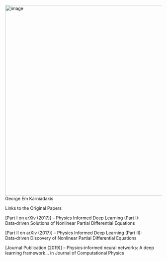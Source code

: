 <img width="614" height="614" alt="image" src="https://github.com/user-attachments/assets/ed51a778-660f-4ebc-9a96-ef4cb5180f95" />
George Em Karniadakis

Links to the Original Papers

[Part I on arXiv (2017)] – Physics Informed Deep Learning (Part I): Data‑driven Solutions of Nonlinear Partial Differential Equations 

[Part II on arXiv (2017)] – Physics Informed Deep Learning (Part II): Data‑driven Discovery of Nonlinear Partial Differential Equations 

[Journal Publication (2019)] – Physics‑informed neural networks: A deep learning framework… in Journal of Computational Physics 

